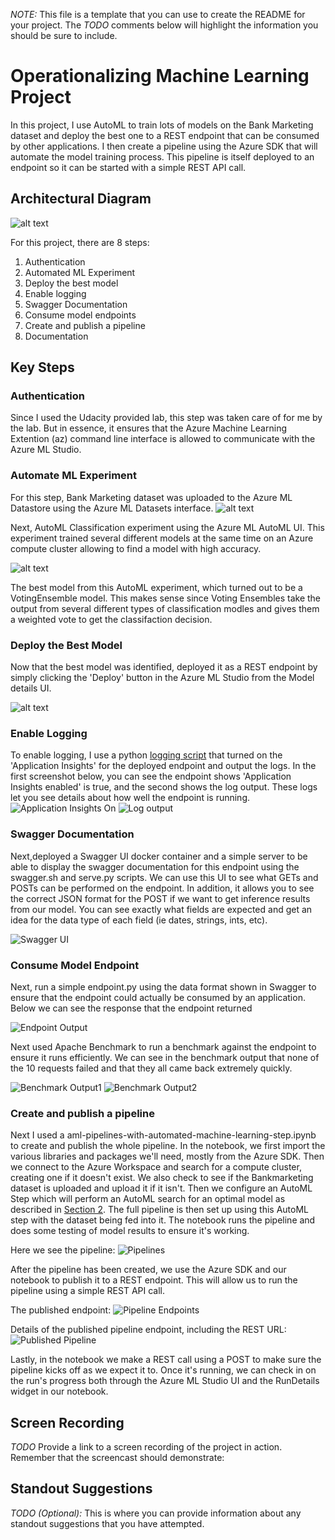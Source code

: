 *NOTE:* This file is a template that you can use to create the README for your project. The *TODO* comments below will highlight the information you should be sure to include.


# Operationalizing Machine Learning Project

In this project, I use AutoML to train lots of models on the Bank Marketing dataset and deploy the best one to a REST endpoint that can be consumed by other applications. I then create a pipeline using the Azure SDK that will automate the model training process. This pipeline is itself deployed to an endpoint so it can be started with a simple REST API call.

## Architectural Diagram
![alt text](https://github.com/hanumanraje/machine-Learning-with-Azure-/blob/master/starter_files/ScreenShoot/Flow.png?raw=true)


For this project, there are 8 steps:

1. Authentication
2. Automated ML Experiment
3. Deploy the best model
4. Enable logging
5. Swagger Documentation
6. Consume model endpoints
7. Create and publish a pipeline
8. Documentation 

## Key Steps
### Authentication <a name="auth" />
Since I used the Udacity provided lab, this step was taken care of for me by the lab. But in essence, it ensures that the Azure Machine Learning Extention (az) command line interface is allowed to communicate with the Azure ML Studio.
### Automate ML Experiment <a name="automl" />
For this step, Bank Marketing dataset was uploaded to the Azure ML Datastore using the Azure ML Datasets interface.
![alt text](https://github.com/hanumanraje/machine-Learning-with-Azure-/blob/master/starter_files/ScreenShoot/1%20dataset.png?raw=true)

Next, AutoML Classification experiment using the Azure ML AutoML UI. This experiment trained several different models at the same time on an Azure compute cluster allowing  to find a model with high accuracy.

![alt text](https://github.com/hanumanraje/machine-Learning-with-Azure-/blob/master/starter_files/ScreenShoot/3%20best%20model.png?raw=true)

The best model from this AutoML experiment, which turned out to be a VotingEnsemble model. This makes sense since Voting Ensembles take the output from several different types of classification modles and gives them a weighted vote to get the classifaction decision.

### Deploy the Best Model <a name="best_model" />
Now that the best model was identified, deployed it as a REST endpoint by simply clicking the 'Deploy' button in the Azure ML Studio from the Model details UI.

![alt text](https://github.com/hanumanraje/machine-Learning-with-Azure-/blob/master/starter_files/ScreenShoot/4%20endpoint%20deployed.png?raw=true)

### Enable Logging <a name="logging" />
To enable logging, I use a python [logging script](https://github.com/hanumanraje/machine-Learning-with-Azure-/blob/master/starter_files/logs.py) that turned on the 'Application Insights' for the deployed endpoint and output the logs. In the first screenshot below, you can see the endpoint shows 'Application Insights enabled' is true, and the second shows the log output. These logs let you see details about how well the endpoint is running.
![Application Insights On](https://github.com/hanumanraje/machine-Learning-with-Azure-/blob/master/starter_files/ScreenShoot/6%20app%20insight%20enabled.png?raw=true)
![Log output](https://github.com/hanumanraje/machine-Learning-with-Azure-/blob/master/starter_files/ScreenShoot/5%20logs.py.png?raw=true)

### Swagger Documentation <a name="swagger" />
Next,deployed a Swagger UI docker container and a simple server to be able to display the swagger documentation for this endpoint using the 
swagger.sh and serve.py scripts. 
We can use this UI to see what GETs and POSTs can be performed on the endpoint. 
In addition, it allows you to see the correct JSON format for the POST if we want to get inference results from our model. 
You can see exactly what fields are expected and get an idea for the data type of each field (ie dates, strings, ints, etc).

![Swagger UI](https://github.com/hanumanraje/machine-Learning-with-Azure-/blob/master/starter_files/ScreenShoot/swagger%20ui.PNG?raw=true)

### Consume Model Endpoint <a name="consume" />
Next, run a simple endpoint.py using the data format shown in Swagger to ensure that the endpoint could actually be consumed by an application. Below we can see the response that the endpoint returned

![Endpoint Output](https://github.com/hanumanraje/machine-Learning-with-Azure-/blob/master/starter_files/ScreenShoot/endpoint%20output.PNG?raw=true)

Next used Apache Benchmark to run a benchmark against the endpoint to ensure it runs efficiently. We can see in the benchmark output that none of the 10 requests failed and that they all came back extremely quickly.

![Benchmark Output1](https://github.com/hanumanraje/machine-Learning-with-Azure-/blob/master/starter_files/ScreenShoot/benchmark%20output%201.PNG?raw=true)
![Benchmark Output2](https://github.com/hanumanraje/machine-Learning-with-Azure-/blob/master/starter_files/ScreenShoot/benchmark%20output%202.PNG?raw=true)

### Create and publish a pipeline <a name="publish" />
Next I used a aml-pipelines-with-automated-machine-learning-step.ipynb to create and publish the whole pipeline. In the notebook, we first import the various libraries and packages we'll need, mostly from the Azure SDK. Then we connect to the Azure Workspace and search for a compute cluster, creating one if it doesn't exist. We also check to see if the Bankmarketing dataset is uploaded and upload it if it isn't. Then we configure an AutoML Step which will perform an AutoML search for an optimal model as described in [Section 2](#automl). The full pipeline is then set up using this AutoML step with the dataset being fed into it. The notebook runs the pipeline and does some testing of model results to ensure it's working.

Here we see the pipeline:
![Pipelines](https://github.com/hanumanraje/machine-Learning-with-Azure-/blob/master/starter_files/ScreenShoot/10%20pipeline%20created.png?raw=true)

After the pipeline has been created, we use the Azure SDK and our notebook to publish it to a REST endpoint. This will allow us to run the pipeline using a simple REST API call.

The published endpoint:
![Pipeline Endpoints](https://github.com/hanumanraje/machine-Learning-with-Azure-/blob/master/starter_files/ScreenShoot/11%20pipeline%20endpoints.png?raw=true)

Details of the published pipeline endpoint, including the REST URL:
![Published Pipeline](https://github.com/hanumanraje/machine-Learning-with-Azure-/blob/master/starter_files/ScreenShoot/Published%20Pipeline.PNG?raw=true)

Lastly, in the notebook we make a REST call using a POST to make sure the pipeline kicks off as we expect it to. Once it's running, we can check in on the run's progress both through the Azure ML Studio UI and the RunDetails widget in our notebook.


## Screen Recording
*TODO* Provide a link to a screen recording of the project in action. Remember that the screencast should demonstrate:

## Standout Suggestions
*TODO (Optional):* This is where you can provide information about any standout suggestions that you have attempted.
